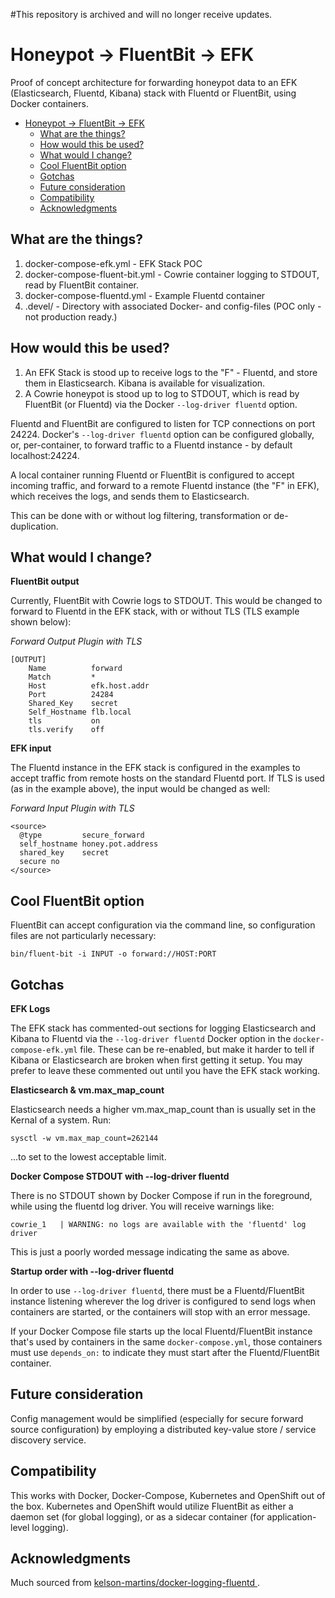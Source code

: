 #This repository is archived and will no longer receive updates.

# Honeypot -> FluentBit -> EFK

Proof of concept architecture for forwarding honeypot data to an EFK (Elasticsearch, Fluentd, Kibana) stack with Fluentd or FluentBit, using Docker  containers.

<!--lint disable list-item-indent-->
<!-- TOC depthFrom:1 depthTo:6 withLinks:1 updateOnSave:1 orderedList:0 -->

- [Honeypot -> FluentBit -> EFK](#honeypot-fluentbit-efk)
	- [What are the things?](#what-are-the-things)
	- [How would this be used?](#how-would-this-be-used)
	- [What would I change?](#what-would-i-change)
	- [Cool FluentBit option](#cool-fluentbit-option)
	- [Gotchas](#gotchas)
	- [Future consideration](#future-consideration)
	- [Compatibility](#compatibility)
	- [Acknowledgments](#acknowledgments)

<!-- /TOC -->
<!--lint enable list-item-indent-->

## What are the things?

1.  docker-compose-efk.yml - EFK Stack POC
2.  docker-compose-fluent-bit.yml - Cowrie container logging to STDOUT, read by FluentBit container.
3.  docker-compose-fluentd.yml - Example Fluentd container
4.  .devel/ - Directory with associated Docker- and config-files (POC only - not production ready.)

## How would this be used?

1.  An EFK Stack is stood up to receive logs to the "F" - Fluentd, and store them in Elasticsearch.  Kibana is available for visualization.
2.  A Cowrie honeypot is stood up to log to STDOUT, which is read by FluentBit (or Fluentd) via the Docker `--log-driver fluentd` option.

Fluentd and FluentBit are configured to listen for TCP connections on port 24224.  Docker's `--log-driver fluentd` option can be configured globally, or, per-container, to forward traffic to a Fluentd instance - by default localhost:24224.

A local container running Fluentd or FluentBit is configured to accept incoming traffic, and forward to a remote Fluentd instance (the "F" in EFK), which receives the logs, and sends them to Elasticsearch.

This can be done with or without log filtering, transformation or de-duplication.

## What would I change?

**FluentBit output**

Currently, FluentBit with Cowrie logs to STDOUT.  This would be changed to forward to Fluentd in the EFK stack,
with or without TLS (TLS example shown below):

_Forward Output Plugin with TLS_

```
[OUTPUT]
    Name          forward
    Match         *
    Host          efk.host.addr
    Port          24284
    Shared_Key    secret
    Self_Hostname flb.local
    tls           on
    tls.verify    off
```

**EFK input**

The Fluentd instance in the EFK stack is configured in the examples to accept traffic from remote hosts on the standard Fluentd port.  If TLS is used (as in the example above), the input would be changed as well:

_Forward Input Plugin with TLS_

```
<source>
  @type         secure_forward
  self_hostname honey.pot.address
  shared_key    secret
  secure no
</source>
```

## Cool FluentBit option

FluentBit can accept configuration via the command line, so configuration files are not particularly necessary:

`bin/fluent-bit -i INPUT -o forward://HOST:PORT`

## Gotchas

**EFK Logs**

The EFK stack has commented-out sections for logging Elasticsearch and Kibana to Fluentd via the `--log-driver fluentd` Docker option in the `docker-compose-efk.yml` file.  These can be re-enabled, but make it harder to tell if Kibana or Elasticsearch are broken when first getting it setup.  You may prefer to leave these commented out until you have the EFK stack working.

**Elasticsearch & vm.max_map_count**

Elasticsearch needs a higher vm.max_map_count than is usually set in the Kernal of a system.  Run:

`sysctl -w vm.max_map_count=262144`

...to set to the lowest acceptable limit.

**Docker Compose STDOUT with --log-driver fluentd**

There is no STDOUT shown by Docker Compose if run in the foreground, while using the fluentd log driver.  You will receive warnings like:

`cowrie_1   | WARNING: no logs are available with the 'fluentd' log driver`

This is just a poorly worded message indicating the same as above.

**Startup order with --log-driver fluentd**

In order to use `--log-driver fluentd`, there must be a Fluentd/FluentBit instance listening wherever the log driver is configured to send logs when containers are started, or the containers will stop with an error message.

If your Docker Compose file starts up the local Fluentd/FluentBit instance that's used by containers in the same `docker-compose.yml`, those containers must use `depends_on:` to indicate they must start after the Fluentd/FluentBit container.

## Future consideration

Config management would be simplified (especially for secure forward source configuration) by employing a distributed key-value store / service discovery service.

## Compatibility

This works with Docker, Docker-Compose, Kubernetes and OpenShift out of the box.  Kubernetes and OpenShift would utilize FluentBit as either a daemon set (for global logging), or as a sidecar container (for application-level logging).

## Acknowledgments

Much sourced from [kelson-martins/docker-logging-fluentd
](https://github.com/kelson-martins/docker-logging-fluentd).

